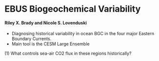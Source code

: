 # EBUS Biogeochemical Variability 
#### Riley X. Brady and Nicole S. Lovenduski
- Diagnosing historical variability in ocean BGC in the four major Eastern Boundary Currents.
- Main tool is the CESM Large Ensemble

(1) What controls sea-air CO2 flux in these regions historically?
 
